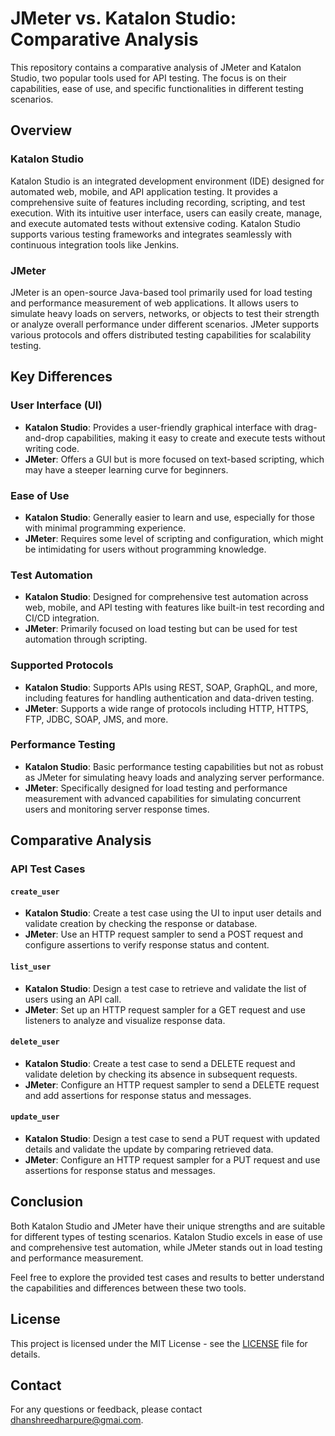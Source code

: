 # JMeter vs. Katalon Studio: Comparative Analysis

This repository contains a comparative analysis of JMeter and Katalon Studio, two popular tools used for API testing. The focus is on their capabilities, ease of use, and specific functionalities in different testing scenarios.

## Overview

### Katalon Studio
Katalon Studio is an integrated development environment (IDE) designed for automated web, mobile, and API application testing. It provides a comprehensive suite of features including recording, scripting, and test execution. With its intuitive user interface, users can easily create, manage, and execute automated tests without extensive coding. Katalon Studio supports various testing frameworks and integrates seamlessly with continuous integration tools like Jenkins.

### JMeter
JMeter is an open-source Java-based tool primarily used for load testing and performance measurement of web applications. It allows users to simulate heavy loads on servers, networks, or objects to test their strength or analyze overall performance under different scenarios. JMeter supports various protocols and offers distributed testing capabilities for scalability testing.

## Key Differences

### User Interface (UI)
- **Katalon Studio**: Provides a user-friendly graphical interface with drag-and-drop capabilities, making it easy to create and execute tests without writing code.
- **JMeter**: Offers a GUI but is more focused on text-based scripting, which may have a steeper learning curve for beginners.

### Ease of Use
- **Katalon Studio**: Generally easier to learn and use, especially for those with minimal programming experience.
- **JMeter**: Requires some level of scripting and configuration, which might be intimidating for users without programming knowledge.

### Test Automation
- **Katalon Studio**: Designed for comprehensive test automation across web, mobile, and API testing with features like built-in test recording and CI/CD integration.
- **JMeter**: Primarily focused on load testing but can be used for test automation through scripting.

### Supported Protocols
- **Katalon Studio**: Supports APIs using REST, SOAP, GraphQL, and more, including features for handling authentication and data-driven testing.
- **JMeter**: Supports a wide range of protocols including HTTP, HTTPS, FTP, JDBC, SOAP, JMS, and more.

### Performance Testing
- **Katalon Studio**: Basic performance testing capabilities but not as robust as JMeter for simulating heavy loads and analyzing server performance.
- **JMeter**: Specifically designed for load testing and performance measurement with advanced capabilities for simulating concurrent users and monitoring server response times.

## Comparative Analysis

### API Test Cases

#### `create_user`
- **Katalon Studio**: Create a test case using the UI to input user details and validate creation by checking the response or database.
- **JMeter**: Use an HTTP request sampler to send a POST request and configure assertions to verify response status and content.

#### `list_user`
- **Katalon Studio**: Design a test case to retrieve and validate the list of users using an API call.
- **JMeter**: Set up an HTTP request sampler for a GET request and use listeners to analyze and visualize response data.

#### `delete_user`
- **Katalon Studio**: Create a test case to send a DELETE request and validate deletion by checking its absence in subsequent requests.
- **JMeter**: Configure an HTTP request sampler to send a DELETE request and add assertions for response status and messages.

#### `update_user`
- **Katalon Studio**: Design a test case to send a PUT request with updated details and validate the update by comparing retrieved data.
- **JMeter**: Configure an HTTP request sampler for a PUT request and use assertions for response status and messages.

## Conclusion

Both Katalon Studio and JMeter have their unique strengths and are suitable for different types of testing scenarios. Katalon Studio excels in ease of use and comprehensive test automation, while JMeter stands out in load testing and performance measurement.

Feel free to explore the provided test cases and results to better understand the capabilities and differences between these two tools.

## License

This project is licensed under the MIT License - see the [LICENSE](LICENSE) file for details.

## Contact

For any questions or feedback, please contact dhanshreedharpure@gmai.com.


